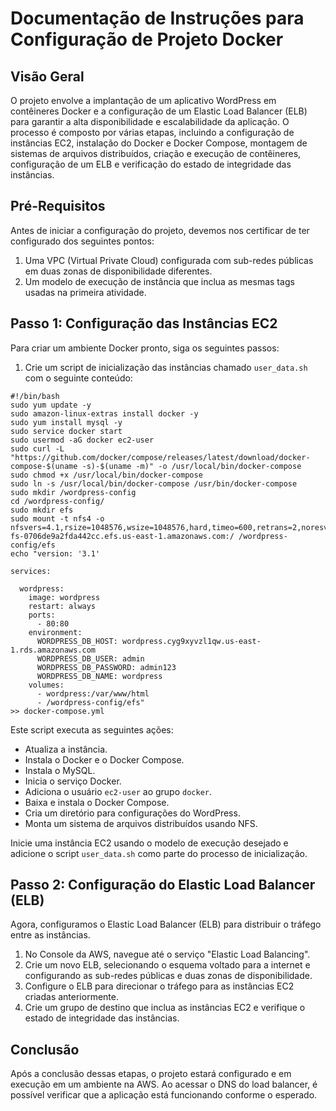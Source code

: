 # Documentação de Instruções para Configuração de Projeto Docker

## Visão Geral

O projeto envolve a implantação de um aplicativo WordPress em contêineres Docker e a configuração de um Elastic Load Balancer (ELB) para garantir a alta disponibilidade e escalabilidade da aplicação. O processo é composto por várias etapas, incluindo a configuração de instâncias EC2, instalação do Docker e Docker Compose, montagem de sistemas de arquivos distribuídos, criação e execução de contêineres, configuração de um ELB e verificação do estado de integridade das instâncias.

## Pré-Requisitos

Antes de iniciar a configuração do projeto, devemos nos certificar de ter configurado dos seguintes pontos:

1. Uma VPC (Virtual Private Cloud) configurada com sub-redes públicas em duas zonas de disponibilidade diferentes.
2. Um modelo de execução de instância que inclua as mesmas tags usadas na primeira atividade.

## Passo 1: Configuração das Instâncias EC2

Para criar um ambiente Docker pronto, siga os seguintes passos:

1. Crie um script de inicialização das instâncias chamado `user_data.sh` com o seguinte conteúdo:

```
#!/bin/bash
sudo yum update -y
sudo amazon-linux-extras install docker -y
sudo yum install mysql -y
sudo service docker start
sudo usermod -aG docker ec2-user
sudo curl -L "https://github.com/docker/compose/releases/latest/download/docker-compose-$(uname -s)-$(uname -m)" -o /usr/local/bin/docker-compose
sudo chmod +x /usr/local/bin/docker-compose
sudo ln -s /usr/local/bin/docker-compose /usr/bin/docker-compose
sudo mkdir /wordpress-config
cd /wordpress-config/
sudo mkdir efs
sudo mount -t nfs4 -o nfsvers=4.1,rsize=1048576,wsize=1048576,hard,timeo=600,retrans=2,noresvport fs-0706de9a2fda442cc.efs.us-east-1.amazonaws.com:/ /wordpress-config/efs
echo "version: '3.1'

services:

  wordpress:
    image: wordpress
    restart: always
    ports:
      - 80:80
    environment:
      WORDPRESS_DB_HOST: wordpress.cyg9xyvzl1qw.us-east-1.rds.amazonaws.com
      WORDPRESS_DB_USER: admin
      WORDPRESS_DB_PASSWORD: admin123
      WORDPRESS_DB_NAME: wordpress
    volumes:
      - wordpress:/var/www/html
      - /wordpress-config/efs"
>> docker-compose.yml
```


Este script executa as seguintes ações:

- Atualiza a instância.
- Instala o Docker e o Docker Compose.
- Instala o MySQL.
- Inicia o serviço Docker.
- Adiciona o usuário `ec2-user` ao grupo `docker`.
- Baixa e instala o Docker Compose.
- Cria um diretório para configurações do WordPress.
- Monta um sistema de arquivos distribuídos usando NFS.

Inicie uma instância EC2 usando o modelo de execução desejado e adicione o script `user_data.sh` como parte do processo de inicialização.

## Passo 2: Configuração do Elastic Load Balancer (ELB)

Agora, configuramos o Elastic Load Balancer (ELB) para distribuir o tráfego entre as instâncias.

1. No Console da AWS, navegue até o serviço "Elastic Load Balancing".
2. Crie um novo ELB, selecionando o esquema voltado para a internet e configurando as sub-redes públicas e duas zonas de disponibilidade.
3. Configure o ELB para direcionar o tráfego para as instâncias EC2 criadas anteriormente.
4. Crie um grupo de destino que inclua as instâncias EC2 e verifique o estado de integridade das instâncias.

## Conclusão

Após a conclusão dessas etapas, o projeto estará configurado e em execução em um ambiente na AWS. Ao acessar o DNS do load balancer, é possível verificar que a aplicação está funcionando conforme o esperado.
